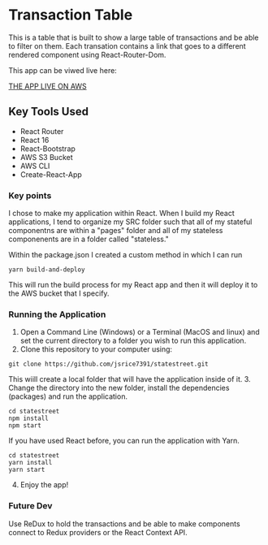 # Transaction Table
This is a table that is built to show a large table of transactions and be able to filter on them. Each transation contains a link that goes to a different rendered component using React-Router-Dom.

This app can be viwed live here: 

[THE APP LIVE ON AWS](http://appforthestatestreet.s3-website-us-east-1.amazonaws.com/ "The App")


## Key Tools Used
- React Router
- React 16
- React-Bootstrap 
- AWS S3 Bucket
- AWS CLI
- Create-React-App

### Key points
I chose to make my application within React. When I build my React applications, I tend to organize my SRC folder such that all of my stateful componentns are within a "pages" folder and all of my stateless componenents are in a folder called "stateless." 

Within the package.json I created a custom method in which I can run 
```
yarn build-and-deploy
```
This will run the build process for my React app and then it will deploy it to the AWS bucket that I specify.

### Running the Application
1. Open a Command Line (Windows) or a Terminal (MacOS and linux) and set the current directory to a folder you wish to run this application.
2. Clone this repository to your computer using:
```
git clone https://github.com/jsrice7391/statestreet.git
```
This wiill create a local folder that will have the application inside of it.
3. Change the directory into the new folder, install the dependencies (packages) and run the application.
```
cd statestreet
npm install
npm start
```
If you have used React before, you can run the application with Yarn.
```
cd statestreet
yarn install
yarn start
```
4. Enjoy the app!




### Future Dev
Use ReDux to hold the transactions and be able to make components connect to Redux providers or the React Context API. 





